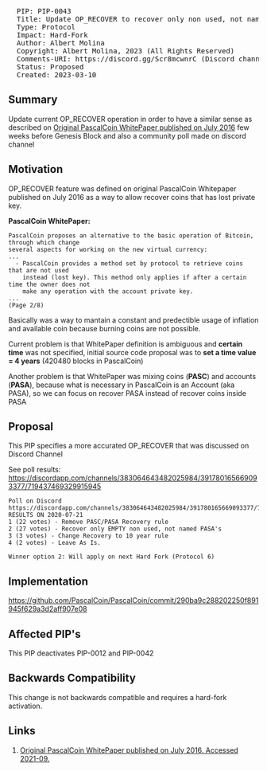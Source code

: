 <pre>
  PIP: PIP-0043
  Title: Update OP_RECOVER to recover only non used, not named PASA's
  Type: Protocol
  Impact: Hard-Fork
  Author: Albert Molina <bpascalblockchain@gmail.com>  
  Copyright: Albert Molina, 2023 (All Rights Reserved)
  Comments-URI: https://discord.gg/Scr8mcwnrC (Discord channel #pip-43)
  Status: Proposed
  Created: 2023-03-10
</pre>

## Summary

Update current OP_RECOVER operation in order to have a similar sense as described on [Original PascalCoin WhitePaper published on July 2016][1] few weeks before Genesis Block and also a community poll made on discord channel 

## Motivation

OP_RECOVER feature was defined on original PascalCoin Whitepaper published on July 2016 as a way to allow recover coins that has lost private key. 

**PascalCoin WhitePaper:** 
```
PascalCoin proposes an alternative to the basic operation of Bitcoin, through which change
several aspects for working on the new virtual currency:
...
  - PascalCoin provides a method set by protocol to retrieve coins that are not used
    instead (lost key). This method only applies if after a certain time the owner does not
    make any operation with the account private key.
...
(Page 2/8)
```

Basically was a way to mantain a constant and predectible usage of inflation and available coin because burning coins are not possible. 

Current problem is that WhitePaper definition is ambiguous and **certain time** was not specified, initial source code proposal was to **set a time value = 4 years** (420480 blocks in PascalCoin) 

Another problem is that WhitePaper was mixing coins (**PASC**) and accounts (**PASA**), because what is necessary in PascalCoin is an Account (aka PASA), so we can focus on recover PASA instead of recover coins inside PASA

## Proposal

This PIP specifies a more accurated OP_RECOVER that was discussed on Discord Channel

See poll results: https://discordapp.com/channels/383064643482025984/391780165669093377/719437469329915945

```
Poll on Discord
https://discordapp.com/channels/383064643482025984/391780165669093377/719437469329915945
RESULTS ON 2020-07-21
1 (22 votes) - Remove PASC/PASA Recovery rule
2 (27 votes) - Recover only EMPTY non used, not named PASA's
3 (3 votes) - Change Recovery to 10 year rule
4 (2 votes) - Leave As Is.

Winner option 2: Will apply on next Hard Fork (Protocol 6)
```


## Implementation

https://github.com/PascalCoin/PascalCoin/commit/290ba9c288202250f891945f629a3d2aff907e08

## Affected PIP's

This PIP deactivates PIP-0012 and PIP-0042

## Backwards Compatibility

This change is not backwards compatible and requires a hard-fork activation. 

## Links

1. [Original PascalCoin WhitePaper published on July 2016. Accessed 2021-09.][1]

[1]: https://github.com/PascalCoin/PascalCoin/blob/c22184dd7a407c6646ab651494822071726ed36e/PascalCoin%20White%20Paper%20-%20EN.pdf
